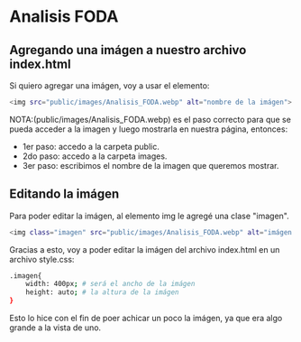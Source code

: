 # Analisis FODA

## Agregando una imágen a nuestro archivo index.html
Si quiero agregar una imágen, voy a usar el elemento:
```sh
<img src="public/images/Analisis_FODA.webp" alt="nombre de la imágen">
```
NOTA:(public/images/Analisis_FODA.webp) es el paso correcto para que se pueda acceder a la imagen y luego mostrarla en nuestra página, entonces:
* 1er paso: accedo a la carpeta public.
* 2do paso: accedo a la carpeta images.
* 3er paso: escribimos el nombre de la imagen que queremos mostrar.

## Editando la imágen
Para poder editar la imágen, al elemento img le agregé una clase "imagen".
```sh
<img class="imagen" src="public/images/Analisis_FODA.webp" alt="imágen analisis FODA">
```
Gracias a esto, voy a poder editar la imágen del archivo index.html en un archivo style.css:
```sh
.imagen{
    width: 400px; # será el ancho de la imágen
    height: auto; # la altura de la imágen
}
```
Esto lo hice con el fin de poer achicar un poco la imágen, ya que era algo grande a la vista de uno.



